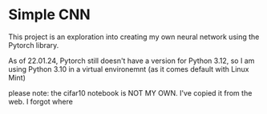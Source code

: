 # Simple CNN
This project is an exploration into creating my own neural network using the Pytorch library. 

As of 22.01.24, Pytorch still doesn't have a version for Python 3.12, so I am using Python 3.10 in a virtual environemnt (as it comes default with Linux Mint)

please note: the cifar10 notebook is NOT MY OWN. I've copied it from the web. I forgot where
